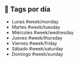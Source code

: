 ## 📅 Tags por día

- Lunes #week/monday
- Martes #week/tuesday
- Miércoles #week/wednesday
- Jueves #week/thursday
- Viernes #week/friday
- Sábado #week/saturday
- Domingo #week/sunday
